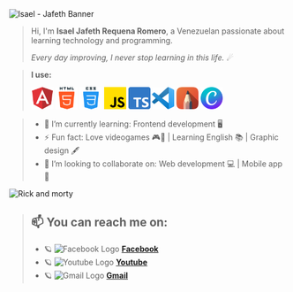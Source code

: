 <img width="600" src="./images/ISAEL.gif" alt="Isael - Jafeth Banner" width />

>Hi, I'm **Isael Jafeth Requena Romero**, a Venezuelan passionate about learning technology and programming.
>
>*Every day improving, I never stop learning in this life.* ☄

>**I use:**
>
><code><img height="40" src="./images/icon-1-angular.png" alt="Angular" /></code>
<code><img height="40" src="./images/icon-2-html5-2.png" alt="Html" /></code>
<code><img height="40" src="./images/icon-3-css.png" alt="Css" /></code>
<code><img height="40" src="./images/icon-4-javascript.png" alt="JavaScript" /></code>
<code><img height="40" src="./images/icon-8-typescript-2.png" alt="TypeScript" /></code>
<code><img height="40" src="./images/icon-7-vscode.png" alt="Visual Studio Code" /></code>
<code><img height="40" src="./images/icon-6-sketchbook.png" alt="Autodesk Sketch Book" /></code>
<code><img height="40" src="./images/icon-5-canva.png" alt="Canva" /></code>




> - 🌱 I’m currently learning: Frontend development 🖥
> - ⚡ Fun fact: Love videogames 🎮👾 | Learning English 📚 | Graphic design 🖋
> - 👯 I’m looking to collaborate on: Web development 💻 | Mobile app 📱

<img class="gif-rick" src="https://www.freepnglogos.com/uploads/rick-and-morty-png/rick-and-morty-portal-moon-mod-download-35.png" alt="Rick and morty" style="width:150px;" />

>## 📫 You can reach me on:
>
>   - 🪐 <img src="https://upload.wikimedia.org/wikipedia/commons/thumb/0/05/Facebook_Logo_%282019%29.png/768px-Facebook_Logo_%282019%29.png" alt="Facebook Logo" width="15"/>  **[Facebook](https://www.facebook.com/IsaelRomeQuena/)**
>   - 🪐 <img src="https://cdn-icons-png.flaticon.com/512/1384/1384060.png" alt="Youtube Logo" width="15" />  **[Youtube](https://www.youtube.com/channel/UCkpRDjeycqwONr3peMyfXvw)**
>   - 🪐 <img src="https://upload.wikimedia.org/wikipedia/commons/thumb/7/7e/Gmail_icon_%282020%29.svg/1024px-Gmail_icon_%282020%29.svg.png" alt="Gmail Logo" width="15"/> **[Gmail](https://mail.google.com/mail/u/0/?tab=rm&ogbl#inbox?compose=GTvVlcSBnNgtbnGfHwTsVSsvKLkFVxftGkWWRMxbrkmwDtTqTsbnWTXZrQZlmQrnNvLkCtDDQGcpn)**
